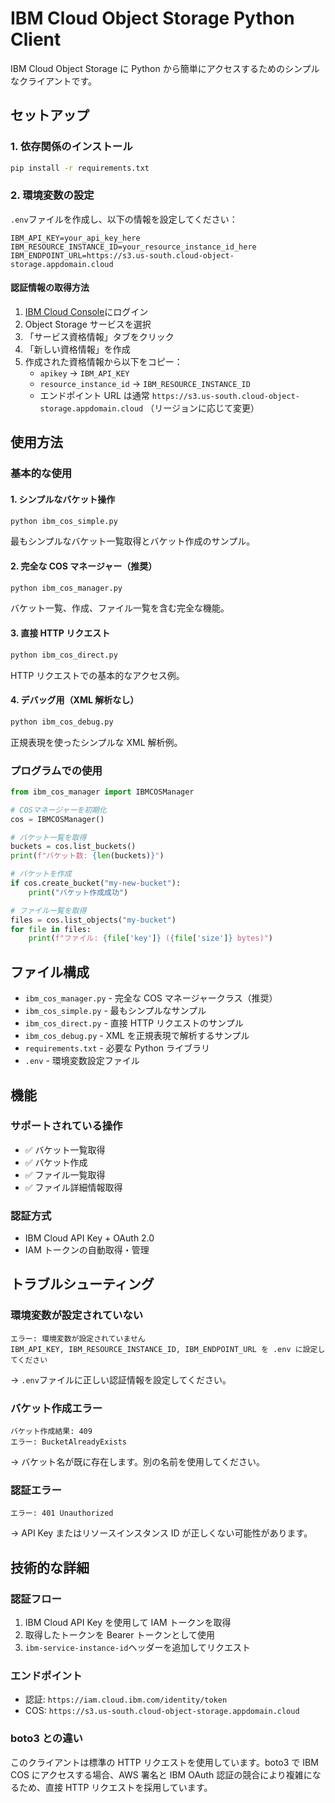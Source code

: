 # IBM Cloud Object Storage Python Client

IBM Cloud Object Storage に Python から簡単にアクセスするためのシンプルなクライアントです。

## セットアップ

### 1. 依存関係のインストール

```bash
pip install -r requirements.txt
```

### 2. 環境変数の設定

`.env`ファイルを作成し、以下の情報を設定してください：

```
IBM_API_KEY=your_api_key_here
IBM_RESOURCE_INSTANCE_ID=your_resource_instance_id_here
IBM_ENDPOINT_URL=https://s3.us-south.cloud-object-storage.appdomain.cloud
```

#### 認証情報の取得方法

1. [IBM Cloud Console](https://cloud.ibm.com)にログイン
2. Object Storage サービスを選択
3. 「サービス資格情報」タブをクリック
4. 「新しい資格情報」を作成
5. 作成された資格情報から以下をコピー：
   - `apikey` → `IBM_API_KEY`
   - `resource_instance_id` → `IBM_RESOURCE_INSTANCE_ID`
   - エンドポイント URL は通常 `https://s3.us-south.cloud-object-storage.appdomain.cloud` （リージョンに応じて変更）

## 使用方法

### 基本的な使用

#### 1. シンプルなバケット操作

```bash
python ibm_cos_simple.py
```

最もシンプルなバケット一覧取得とバケット作成のサンプル。

#### 2. 完全な COS マネージャー（推奨）

```bash
python ibm_cos_manager.py
```

バケット一覧、作成、ファイル一覧を含む完全な機能。

#### 3. 直接 HTTP リクエスト

```bash
python ibm_cos_direct.py
```

HTTP リクエストでの基本的なアクセス例。

#### 4. デバッグ用（XML 解析なし）

```bash
python ibm_cos_debug.py
```

正規表現を使ったシンプルな XML 解析例。

### プログラムでの使用

```python
from ibm_cos_manager import IBMCOSManager

# COSマネージャーを初期化
cos = IBMCOSManager()

# バケット一覧を取得
buckets = cos.list_buckets()
print(f"バケット数: {len(buckets)}")

# バケットを作成
if cos.create_bucket("my-new-bucket"):
    print("バケット作成成功")

# ファイル一覧を取得
files = cos.list_objects("my-bucket")
for file in files:
    print(f"ファイル: {file['key']} ({file['size']} bytes)")
```

## ファイル構成

- `ibm_cos_manager.py` - 完全な COS マネージャークラス（推奨）
- `ibm_cos_simple.py` - 最もシンプルなサンプル
- `ibm_cos_direct.py` - 直接 HTTP リクエストのサンプル
- `ibm_cos_debug.py` - XML を正規表現で解析するサンプル
- `requirements.txt` - 必要な Python ライブラリ
- `.env` - 環境変数設定ファイル

## 機能

### サポートされている操作

- ✅ バケット一覧取得
- ✅ バケット作成
- ✅ ファイル一覧取得
- ✅ ファイル詳細情報取得

### 認証方式

- IBM Cloud API Key + OAuth 2.0
- IAM トークンの自動取得・管理

## トラブルシューティング

### 環境変数が設定されていない

```
エラー: 環境変数が設定されていません
IBM_API_KEY, IBM_RESOURCE_INSTANCE_ID, IBM_ENDPOINT_URL を .env に設定してください
```

→ `.env`ファイルに正しい認証情報を設定してください。

### バケット作成エラー

```
バケット作成結果: 409
エラー: BucketAlreadyExists
```

→ バケット名が既に存在します。別の名前を使用してください。

### 認証エラー

```
エラー: 401 Unauthorized
```

→ API Key またはリソースインスタンス ID が正しくない可能性があります。

## 技術的な詳細

### 認証フロー

1. IBM Cloud API Key を使用して IAM トークンを取得
2. 取得したトークンを Bearer トークンとして使用
3. `ibm-service-instance-id`ヘッダーを追加してリクエスト

### エンドポイント

- 認証: `https://iam.cloud.ibm.com/identity/token`
- COS: `https://s3.us-south.cloud-object-storage.appdomain.cloud`

### boto3 との違い

このクライアントは標準の HTTP リクエストを使用しています。boto3 で IBM COS にアクセスする場合、AWS 署名と IBM OAuth 認証の競合により複雑になるため、直接 HTTP リクエストを採用しています。
